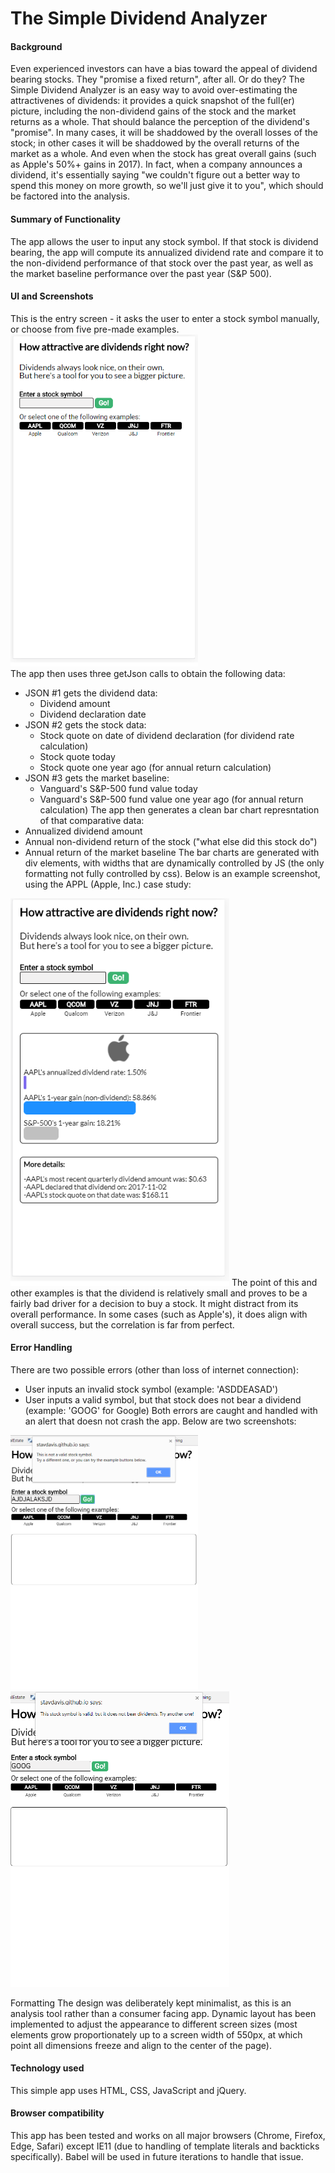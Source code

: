 # The Simple Dividend Analyzer

#### Background
Even experienced investors can have a bias toward the appeal of dividend bearing stocks. They "promise a fixed return", after all.
Or do they? 
The Simple Dividend Analyzer is an easy way to avoid over-estimating the attractivenes of dividends: it provides a quick snapshot of the full(er) picture, including the non-dividend gains of the stock and the market returns as a whole. That should balance the perception of the dividend's "promise". In many cases, it will be shaddowed by the overall losses of the stock; in other cases it will be shaddowed by the overall returns of the market as a whole. And even when the stock has great overall gains (such as Apple's 50%+ gains in 2017). In fact, when a company announces a dividend, it's essentially saying "we couldn't figure out a better way to spend this money on more growth, so we'll just give it to you", which should be factored into the analysis. 
#### Summary of Functionality
The app allows the user to input any stock symbol. If that stock is dividend bearing, the app will compute its annualized dividend rate and compare it to the non-dividend performance of that stock over the past year, as well as the market baseline performance over the past year (S&P 500).

#### UI and Screenshots
This is the entry screen - it asks the user to enter a stock symbol manually, or choose from five pre-made examples.  
<img src="/screenshots/entry-screen.png" alt="Entry screen" width="300">  
The app then uses three getJson calls to obtain the following data:
* JSON #1 gets the dividend data: 
	* Dividend amount
	* Dividend declaration date
* JSON #2 gets the stock data:
	* Stock quote on date of dividend declaration (for dividend rate calculation)
	* Stock quote today
	* Stock quote one year ago (for annual return calculation)
* JSON #3 gets the market baseline:
	* Vanguard's S&P-500 fund value today
	* Vanguard's S&P-500 fund value one year ago (for annual return calculation)
The app then generates a clean bar chart represntation of that comparative data:
* Annualized dividend amount 
* Annual non-dividend return of the stock ("what else did this stock do")
* Annual return of the market baseline
The bar charts are generated with div elements, with widths that are dynamically controlled by JS (the only formatting not fully controlled by css).
Below is an example screenshot, using the APPL (Apple, Inc.) case study:  
<img src="/screenshots/appl-results.png" alt="Apple results screen" width="350">  
The point of this and other examples is that the dividend is relatively small and proves to be a fairly bad driver for a decision to buy a stock. It might distract from its overall performance. In some cases (such as Apple's), it does align with overall success, but the correlation is far from perfect.

#### Error Handling
There are two possible errors (other than loss of internet connection):
* User inputs an invalid stock symbol (example: 'ASDDEASAD')
* User inputs a valid symbol, but that stock does not bear a dividend (example: 'GOOG' for Google)
Both errors are caught and handled with an alert that doesn not crash the app. Below are two screenshots:  
<img src="/screenshots/invalid-error.png" alt="Invalid symbol error" width="300">
<img src="/screenshots/no-dividend-error.png" alt="Valid but no dividend error" width="350">  


Formatting
The design was deliberately kept minimalist, as this is an analysis tool rather than a consumer facing app. 
Dynamic layout has been implemented to adjust the appearance to different screen sizes (most elements grow proportionately up to a screen width of 550px, at which point all dimensions freeze and align to the center of the page).

#### Technology used
This simple app uses HTML, CSS, JavaScript and jQuery.

#### Browser compatibility
This app has been tested and works on all major browsers (Chrome, Firefox, Edge, Safari) except IE11 (due to handling of template literals and backticks specifically). Babel will be used in future iterations to handle that issue.

